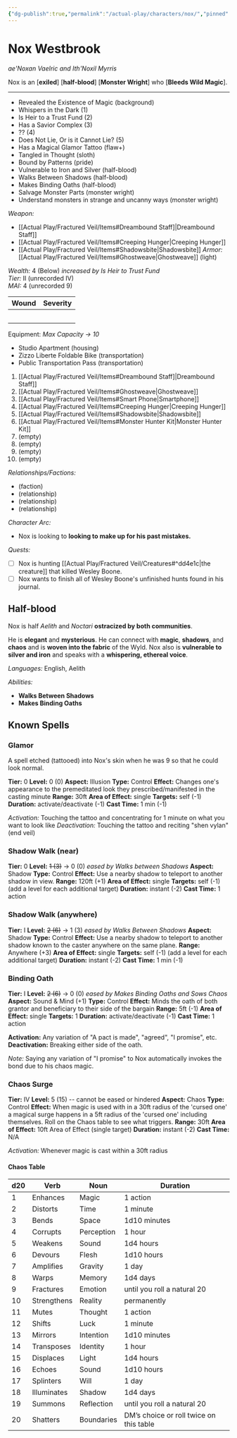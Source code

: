 ```yaml
---
{"dg-publish":true,"permalink":"/actual-play/characters/nox/","pinned":true}
---
```


# Nox Westbrook
_ae'Noxan Vaelric and Ith'Noxil Myrris_

Nox is an \[**exiled**] \[**half-blood**] \[**Monster Wright**] who \[**Bleeds Wild Magic**].

***
* Revealed the Existence of Magic (background)
* Whispers in the Dark (1)
* Is Heir to a Trust Fund (2)
* Has a Savior Complex (3)
* ?? (4) 
* Does Not Lie, Or is it Cannot Lie? (5)
* Has a Magical Glamor Tattoo (flaw+)
* Tangled in Thought (sloth)
* Bound by Patterns (pride)
* Vulnerable to Iron and Silver (half-blood)
* Walks Between Shadows (half-blood)
* Makes Binding Oaths (half-blood)
* Salvage Monster Parts (monster wright)
* Understand monsters in strange and uncanny ways (monster wright)

_Weapon:_ 
* [[Actual Play/Fractured Veil/Items#Dreambound Staff]\|Dreambound Staff]]
* [[Actual Play/Fractured Veil/Items#Creeping Hunger\|Creeping Hunger]]
* [[Actual Play/Fractured Veil/Items#Shadowsbite\|Shadowsbite]]
_Armor:_ [[Actual Play/Fractured Veil/Items#Ghostweave\|Ghostweave]] (light)

_Wealth:_ 4 (Below) _increased by Is Heir to Trust Fund_  
_Tier:_ II (unrecorded IV)  
_MAI:_ 4 (unrecorded 9)  

| Wound | Severity |
| ----- | -------- |
|       |          |
|       |          |
|       |          |
|       |          |
|       |          |

Equipment: _Max Capacity → 10_
* Studio Apartment (housing)
* Zizzo Liberte Foldable Bike (transportation)
* Public Transportation Pass (transportation) 
1. [[Actual Play/Fractured Veil/Items#Dreambound Staff]\|Dreambound Staff]]
2. [[Actual Play/Fractured Veil/Items#Ghostweave\|Ghostweave]]
3. [[Actual Play/Fractured Veil/Items#Smart Phone\|Smartphone]]
4. [[Actual Play/Fractured Veil/Items#Creeping Hunger\|Creeping Hunger]]
5. [[Actual Play/Fractured Veil/Items#Shadowsbite\|Shadowsbite]]
6. [[Actual Play/Fractured Veil/Items#Monster Hunter Kit\|Monster Hunter Kit]]
7. (empty)
8. (empty)
9. (empty)
10. (empty)

_Relationships/Factions:_
* (faction)
* (relationship)
* (relationship)
* (relationship)

_Character Arc:_
* Nox is looking to **looking to make up for his past mistakes.**

_Quests:_
- [ ] Nox is hunting [[Actual Play/Fractured Veil/Creatures#^dd4e1c\|the creature]] that killed Wesley Boone.
- [ ] Nox wants to finish all of Wesley Boone's unfinished hunts found in his journal.

## Half-blood
Nox is half _Aelith_ and _Noctari_ **ostracized by both communities**. 

He is **elegant** and **mysterious**. He can connect with **magic**, **shadows**, and **chaos** and is **woven into the fabric** of the Wyld. Nox also is **vulnerable to silver and iron** and speaks with a **whispering, ethereal voice**.

_Languages:_ English, Aelith

_Abilities:_
* **Walks Between Shadows**
* **Makes Binding Oaths**

## Known Spells

### Glamor
A spell etched (tattooed) into Nox's skin when he was 9 so that he could look normal.

**Tier:** 0
**Level:** 0 (0)
**Aspect:** Illusion
**Type:** Control
**Effect:** Changes one's appearance to the premeditated look they prescribed/manifested in the casting minute
**Range:** 30ft
**Area of Effect:** single
**Targets:** self (-1)
**Duration:** activate/deactivate (-1)
**Cast Time:** 1 min (-1)

_Activation:_ Touching the tattoo and concentrating for 1 minute on what you want to look like
_Deactivation:_ Touching the tattoo and reciting "shen vylan" (end veil)

### Shadow Walk (near)

**Tier:** 0
**Level:** ~~1 (3)~~ → 0 (0) _eased by Walks between Shadows_
**Aspect:** Shadow
**Type:** Control
**Effect:** Use a nearby shadow to teleport to another shadow in view.
**Range:** 120ft (+1) 
**Area of Effect:** single
**Targets:** self (-1) (add a level for each additional target)
**Duration:** instant (-2)
**Cast Time:** 1 action

### Shadow Walk (anywhere)

**Tier:** I
**Level:** ~~2 (6)~~ → 1 (3) _eased by Walks Between Shadows_
**Aspect:** Shadow
**Type:** Control
**Effect:** Use a nearby shadow to teleport to another shadow known to the caster anywhere on the same plane.
**Range:** Anywhere (+3) 
**Area of Effect:** single
**Targets:** self (-1) (add a level for each additional target)
**Duration:** instant (-2)
**Cast Time:** 1 min (-1)

### Binding Oath

**Tier:** I
**Level:** ~~2 (6)~~ → 0 (0) _eased by Makes Binding Oaths and Sows Chaos_
**Aspect:** Sound & Mind (+1)
**Type:** Control
**Effect:** Minds the oath of both grantor and beneficiary to their side of the bargain
**Range:** 5ft (-1)
**Area of Effect:** single
**Targets:** 1
**Duration:** activate/deactivate (-1)
**Cast Time:** 1 action

**Activation:** Any variation of "A pact is made", "agreed", "I promise", etc.
**Deactivation:** Breaking either side of the oath.

_Note:_ Saying any variation of "I promise" to Nox automatically invokes the bond due to his chaos magic.

### Chaos Surge

**Tier:** IV
**Level:** 5 (15) -- cannot be eased or hindered
**Aspect:** Chaos
**Type:** Control
**Effect:** When magic is used with in a 30ft radius of the 'cursed one' a magical surge happens in a 5ft radius of the 'cursed one' including themselves. Roll on the Chaos table to see what triggers.
**Range:** 30ft
**Area of Effect:** 10ft Area of Effect (single target)
**Duration:** instant (-2)
**Cast Time:** N/A

_Activation:_ Whenever magic is cast within a 30ft radius

#### Chaos Table

| d20 | Verb        | Noun       | Duration                                |
| --- | ----------- | ---------- | --------------------------------------- |
| 1   | Enhances    | Magic      | 1 action                                |
| 2   | Distorts    | Time       | 1 minute                                |
| 3   | Bends       | Space      | 1d10 minutes                            |
| 4   | Corrupts    | Perception | 1 hour                                  |
| 5   | Weakens     | Sound      | 1d4 hours                               |
| 6   | Devours     | Flesh      | 1d10 hours                              |
| 7   | Amplifies   | Gravity    | 1 day                                   |
| 8   | Warps       | Memory     | 1d4 days                                |
| 9   | Fractures   | Emotion    | until you roll a natural 20             |
| 10  | Strengthens | Reality    | permanently                             |
| 11  | Mutes       | Thought    | 1 action                                |
| 12  | Shifts      | Luck       | 1 minute                                |
| 13  | Mirrors     | Intention  | 1d10 minutes                            |
| 14  | Transposes  | Identity   | 1 hour                                  |
| 15  | Displaces   | Light      | 1d4 hours                               |
| 16  | Echoes      | Sound      | 1d10 hours                              |
| 17  | Splinters   | Will       | 1 day                                   |
| 18  | Illuminates | Shadow     | 1d4 days                                |
| 19  | Summons     | Reflection | until you roll a natural 20             |
| 20  | Shatters    | Boundaries | DM’s choice or roll twice on this table |

